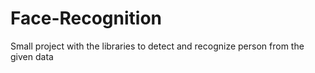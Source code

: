 # Face-Recognition
Small project with the libraries to detect and recognize person from the given data
